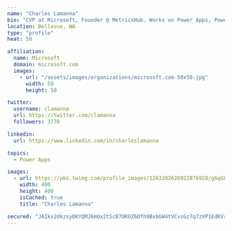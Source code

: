 ```yaml
---
name: "Charles Lamanna"
bio: "CVP at Microsoft, Founder @ MetricsHub. Works on Power Apps, Power Automate, Power Virtual Agent, Common Data Service and Dynamics 365."
location: Bellevue, WA
type: "profile"
heat: 50

affiliation:
  name: Microsoft
  domain: microsoft.com
  images:
    - url: "/assets/images/organizations/microsoft.com-50x50.jpg"
      width: 50
      height: 50

twitter:
  username: clamanna
  url: https://twitter.com/clamanna
  followers: 3770

linkedin:
  url: https://www.linkedin.com/in/charleslamanna

topics:
  - Power Apps

images:
  - url: https://pbs.twimg.com/profile_images/1263202626922876928/g6qGbHZ-_400x400.jpg
    width: 400
    height: 400
    isCached: true
    title: "Charles Lamanna"

secured: "JAIkx2dkzsyDKYQMJ6mUx2tScB7OKUZ6Dfh9BxbGW4tVCvsGz7q7zVP1EdKVr12EVZPVirvHw8QVW+DHGQWAOs9FzonDg4O702AuNGxyc98kZcocoZ4OZYYEmfIFVGnERccP+N0RXKhnPHbUxM4BT1Aaal5MrNgOi4yTC3GQ3XR3uabC2uJd4C6x+cskc3Deaahlge/yzneBCxXfmRGMtNS0juqKaFkSL7jQd9BmbzD8JHxtehGzLbFRjVW3NBrbt4abVj1OrNWbakCnRXVurRYP8EY5x/e/BK53krZ4DOrg85GMu6cUovsWy94k2j5gBDObJ//WtRiYsHOOrPTulfcRWS7QxJO/FsRZlFncmXMngff5jOcfJu5nwahQ/dUa6mpBIG2P4qvkKu6zOJHy49+NMp7Dxrelgdoi/Rm1hnI=;sExDhmRp3eGHBNQgvqYk5Q=="
---
```


